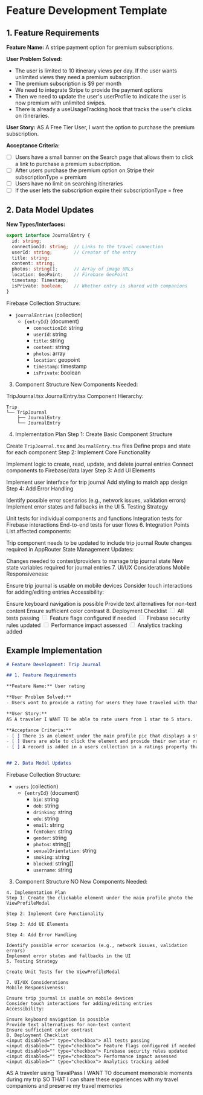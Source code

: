 # Feature Development Template

## 1. Feature Requirements

**Feature Name:** A stripe payment option for premium subscriptions.

**User Problem Solved:** 
- The user is limited to 10 itinerary views per day.  If the user wants unlimited views they need a premium subscription.
- The premium subscription is $9 per month
- We need to integrate Stripe to provide the payment options
- Then we need to update the user's userProfile to indicate the user is now premium with unlimited swipes.
- There is already a useUsageTracking hook that tracks the user's clicks on itineraries.

**User Story:**
AS A Free Tier User, I want the option to purchase the premium subscription.

**Acceptance Criteria:**
- [ ] Users have a small banner on the Search page that allows them to click a link to purchase a premium subscription.
- [ ] After users purchase the premium option on Stripe their subscriptionType = premium
- [ ] Users have no limit on searching itineraries
- [ ] If the user lets the subscription expire their subscriptionType = free

## 2. Data Model Updates

**New Types/Interfaces:**
```typescript
export interface JournalEntry {
  id: string;
  connectionId: string;  // Links to the travel connection
  userId: string;        // Creator of the entry
  title: string;
  content: string;
  photos: string[];      // Array of image URLs
  location: GeoPoint;    // Firebase GeoPoint
  timestamp: Timestamp;
  isPrivate: boolean;    // Whether entry is shared with companions
}
```
Firebase Collection Structure:

- `journalEntries` (collection)
  - `{entryId}` (document)
    - `connectionId`: string
    - `userId`: string
    - `title`: string
    - `content`: string
    - `photos`: array
    - `location`: geopoint
    - `timestamp`: timestamp
    - `isPrivate`: boolean

3. Component Structure
New Components Needed:

TripJournal.tsx
JournalEntry.tsx
Component Hierarchy:

```
Trip
└── TripJournal
    ├── JournalEntry
    └── JournalEntry
```
4. Implementation Plan
Step 1: Create Basic Component Structure

Create `TripJournal.tsx` and `JournalEntry.tsx` files
Define props and state for each component
Step 2: Implement Core Functionality

Implement logic to create, read, update, and delete journal entries
Connect components to Firebase/data layer
Step 3: Add UI Elements

Implement user interface for trip journal
Add styling to match app design
Step 4: Add Error Handling

Identify possible error scenarios (e.g., network issues, validation errors)
Implement error states and fallbacks in the UI
5. Testing Strategy

Unit tests for individual components and functions
Integration tests for Firebase interactions
End-to-end tests for user flows
6. Integration Points
List affected components:

Trip component needs to be updated to include trip journal
Route changes required in AppRouter
State Management Updates:

Changes needed to context/providers to manage trip journal state
New state variables required for journal entries
7. UI/UX Considerations
Mobile Responsiveness:

Ensure trip journal is usable on mobile devices
Consider touch interactions for adding/editing entries
Accessibility:

Ensure keyboard navigation is possible
Provide text alternatives for non-text content
Ensure sufficient color contrast
8. Deployment Checklist
<input disabled="" type="checkbox"> All tests passing
<input disabled="" type="checkbox"> Feature flags configured if needed
<input disabled="" type="checkbox"> Firebase security rules updated
<input disabled="" type="checkbox"> Performance impact assessed
<input disabled="" type="checkbox"> Analytics tracking added

## Example Implementation

```markdown
# Feature Development: Trip Journal

## 1. Feature Requirements

**Feature Name:** User rating

**User Problem Solved:** 
- Users want to provide a rating for users they have traveled with that will be displayed on their viewprofilemodal for other users to see.

**User Story:**
AS A traveler I WANT TO be able to rate users from 1 star to 5 stars.

**Acceptance Criteria:**
- [ ] There is an element under the main profile pic that displays a star rating from 1 star to five
- [ ] Users are able to click the element and provide their own star rating.
- [ ] A record is added in a users collection in a ratings property that updates the user profile with the rating.


## 2. Data Model Updates

```
Firebase Collection Structure:

- `users` (collection)
  - `{entryId}` (document)
    - `bio`: string
    - `dob`: string
    - `drinking`: string
    - `edu`: string
    - `email`: string
    - `fcmToken`: string
    - `gender`: string
    - `photos`: string[]
    - `sexualOrientation`: string
    - `smoking`: string
    - `blocked`: string[]
    - `username`: string

3. Component Structure
NO New Components Needed:

```
4. Implementation Plan
Step 1: Create the clickable element under the main profile photo the ViewProfileModal

Step 2: Implement Core Functionality

Step 3: Add UI Elements

Step 4: Add Error Handling

Identify possible error scenarios (e.g., network issues, validation errors)
Implement error states and fallbacks in the UI
5. Testing Strategy

Create Unit Tests for the ViewProfileModal

7. UI/UX Considerations
Mobile Responsiveness:

Ensure trip journal is usable on mobile devices
Consider touch interactions for adding/editing entries
Accessibility:

Ensure keyboard navigation is possible
Provide text alternatives for non-text content
Ensure sufficient color contrast
8. Deployment Checklist
<input disabled="" type="checkbox"> All tests passing
<input disabled="" type="checkbox"> Feature flags configured if needed
<input disabled="" type="checkbox"> Firebase security rules updated
<input disabled="" type="checkbox"> Performance impact assessed
<input disabled="" type="checkbox"> Analytics tracking added
```

AS A traveler using TravalPass I WANT TO document memorable moments during my trip SO THAT I can share these experiences with my travel companions and preserve my travel memories